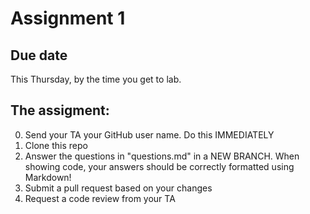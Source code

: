 # Assignment 1

## Due date

This Thursday, by the time you get to lab.

## The assigment:

0. Send your TA your GitHub user name.  Do this IMMEDIATELY
1. Clone this repo
2. Answer the questions in "questions.md" in a NEW BRANCH.  When showing code, your answers should be correctly
   formatted using Markdown!
3. Submit a pull request based on your changes
4. Request a code review from your TA
